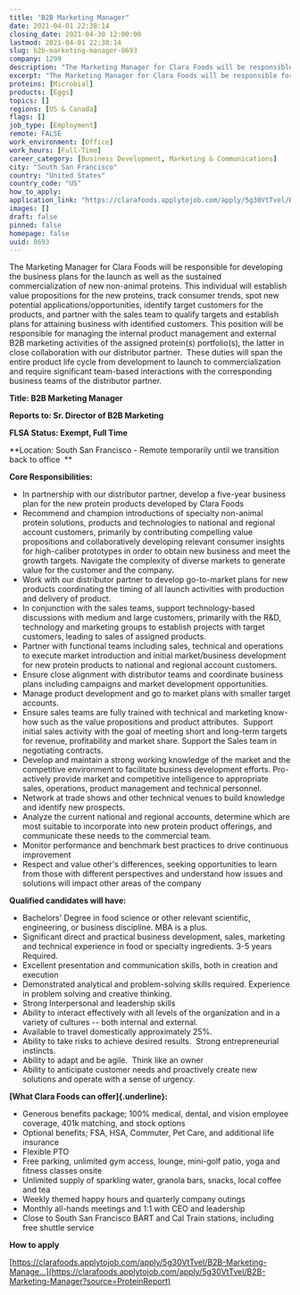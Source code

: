 ```yaml
---
title: "B2B Marketing Manager"
date: 2021-04-01 22:38:14
closing_date: 2021-04-30 12:00:00
lastmod: 2021-04-01 22:38:14
slug: b2b-marketing-manager-8693
company: 1299
description: "The Marketing Manager for Clara Foods will be responsible for developing the business plans for the launch as well as the sustained commercialization of new non-animal proteins. This individual will establish value propositions for the new proteins, track consumer trends, spot new potential applications/opportunities, identify target customers for the products, and partner with the sales team to qualify targets and establish plans for attaining business with identified customers."
excerpt: "The Marketing Manager for Clara Foods will be responsible for developing the business plans for the launch as well as the sustained commercialization of new non-animal proteins. This individual will establish value propositions for the new proteins, track consumer trends, spot new potential applications/opportunities, identify target customers for the products, and partner with the sales team to qualify targets and establish plans for attaining business with identified customers."
proteins: [Microbial]
products: [Eggs]
topics: []
regions: [US & Canada]
flags: []
job_type: [Employment]
remote: FALSE
work_environment: [Office]
work_hours: [Full-Time]
career_category: [Business Development, Marketing & Communications]
city: "South San Francisco"
country: "United States"
country_code: "US"
how_to_apply: 
application_link: "https://clarafoods.applytojob.com/apply/5g30VtTvel/B2B-Marketing-Manager?source=ProteinReport"
images: []
draft: false
pinned: false
homepage: false
uuid: 8693
---
```

The Marketing Manager for Clara Foods will be responsible for developing
the business plans for the launch as well as the sustained
commercialization of new non-animal proteins. This individual will
establish value propositions for the new proteins, track consumer
trends, spot new potential applications/opportunities, identify target
customers for the products, and partner with the sales team to qualify
targets and establish plans for attaining business with identified
customers. This position will be responsible for managing the internal
product management and external B2B marketing activities of the assigned
protein(s) portfolio(s), the latter in close collaboration with our
distributor partner.  These duties will span the entire product life
cycle from development to launch to commercialization and require
significant team-based interactions with the corresponding business
teams of the distributor partner. 

**Title: B2B Marketing Manager**

**Reports to: Sr. Director of B2B Marketing**

**FLSA Status: Exempt, Full Time**

**Location: South San Francisco - Remote temporarily until we transition
back to office  **

**Core Responsibilities:**

-   In partnership with our distributor partner, develop a five-year
    business plan for the new protein products developed by Clara Foods
-   Recommend and champion introductions of specialty non-animal protein
    solutions, products and technologies to national and regional
    account customers, primarily by contributing compelling value
    propositions and collaboratively developing relevant consumer
    insights for high-caliber prototypes in order to obtain new business
    and meet the growth targets. Navigate the complexity of diverse
    markets to generate value for the customer and the company.
-   Work with our distributor partner to develop go-to-market plans for
    new products coordinating the timing of all launch activities with
    production and delivery of product.
-   In conjunction with the sales teams, support technology-based
    discussions with medium and large customers, primarily with the R&D,
    technology and marketing groups to establish projects with target
    customers, leading to sales of assigned products.
-   Partner with functional teams including sales, technical and
    operations to execute market introduction and initial
    market/business development for new protein products to national and
    regional account customers.
-   Ensure close alignment with distributor teams and coordinate
    business plans including campaigns and market development
    opportunities.
-   Manage product development and go to market plans with smaller
    target accounts.
-   Ensure sales teams are fully trained with technical and marketing
    know-how such as the value propositions and product attributes. 
    Support initial sales activity with the goal of meeting short and
    long-term targets for revenue, profitability and market share.
    Support the Sales team in negotiating contracts.
-   Develop and maintain a strong working knowledge of the market and
    the competitive environment to facilitate business development
    efforts. Pro-actively provide market and competitive intelligence to
    appropriate sales, operations, product management and technical
    personnel.
-   Network at trade shows and other technical venues to build knowledge
    and identify new prospects.
-   Analyze the current national and regional accounts, determine which
    are most suitable to incorporate into new protein product offerings,
    and communicate these needs to the commercial team.
-   Monitor performance and benchmark best practices to drive continuous
    improvement
-   Respect and value other's differences, seeking opportunities to
    learn from those with different perspectives and understand how
    issues and solutions will impact other areas of the company

**Qualified candidates will have:**

-   Bachelors' Degree in food science or other relevant scientific,
    engineering, or business discipline. MBA is a plus.
-   Significant direct and practical business development, sales,
    marketing and technical experience in food or specialty ingredients.
    3-5 years Required. 
-   Excellent presentation and communication skills, both in creation
    and execution
-   Demonstrated analytical and problem-solving skills required.
    Experience in problem solving and creative thinking.
-   Strong Interpersonal and leadership skills
-   Ability to interact effectively with all levels of the organization
    and in a variety of cultures -- both internal and external.
-   Available to travel domestically approximately 25%.
-   Ability to take risks to achieve desired results.  Strong
    entrepreneurial instincts. 
-   Ability to adapt and be agile.  Think like an owner 
-   Ability to anticipate customer needs and proactively create new
    solutions and operate with a sense of urgency. 

**[What Clara Foods can offer]{.underline}:**

-   Generous benefits package; 100% medical, dental, and vision employee
    coverage, 401k matching, and stock options
-   Optional benefits; FSA, HSA, Commuter, Pet Care, and additional life
    insurance
-   Flexible PTO
-   Free parking, unlimited gym access, lounge, mini-golf patio, yoga
    and fitness classes onsite
-   Unlimited supply of sparkling water, granola bars, snacks, local
    coffee and tea
-   Weekly themed happy hours and quarterly company outings
-   Monthly all-hands meetings and 1:1 with CEO and leadership
-   Close to South San Francisco BART and Cal Train stations, including
    free shuttle service


**How to apply**


[https://clarafoods.applytojob.com/apply/5g30VtTvel/B2B-Marketing-Manage...](https://clarafoods.applytojob.com/apply/5g30VtTvel/B2B-Marketing-Manager?source=ProteinReport)
